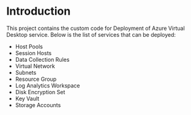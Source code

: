 # Introduction 
This project contains the custom code for Deployment of Azure Virtual Desktop service. Below is the list of services that can be deployed:
- Host Pools
- Session Hosts
- Data Collection Rules
- Virtual Network
- Subnets
- Resource Group
- Log Analytics Workspace
- Disk Encryption Set
- Key Vault
- Storage Accounts
